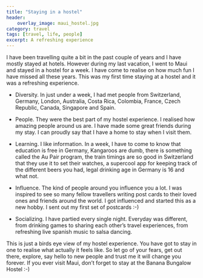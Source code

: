 ```yaml
---
title: "Staying in a hostel"
header:
    overlay_image: maui_hostel.jpg
category: travel 
tags: [travel, life, people]
excerpt: A refreshing experience 
---
```

I have been travelling quite a bit in the past couple of years and I have mostly stayed at hotels. However during my last vacation, I went to Maui and stayed in a hostel for a week. I have come to realise on how much fun I have missed all these years. This was my first time staying at a hostel and it was a refreshing experience.

* Diversity. In just under a week, I had met people from Switzerland, Germany, London, Australia, Costa Rica, Colombia, France, Czech Republic, Canada, Singapore and Spain.

* People. They were the best part of my hostel experience. I realised how amazing people around us are. I have made some great friends during my stay. I can proudly say that I have a home to stay when I visit them.

* Learning. I like information. In a week, I have to come to know that education is free in Germany, Kangaroos are dumb, there is something called the Au Pair program, the train timings are so good in Switzerland that they use it to set their watches, a supercool app for keeping track of the different beers you had, legal drinking age in Germany is 16 and what not.

* Influence. The kind of people around you influence you a lot. I was inspired to see so many fellow travellers writing post cards to their loved ones and friends around the world. I got influenced and started this as a new hobby. I sent out my first set of postcards :-)

* Socializing. I have partied every single night. Everyday was different, from drinking games to sharing each other’s travel experiences, from refreshing live spanish music to salsa dancing.

This is just a birds eye view of my hostel experience. You have got to stay in one to realise what actually it feels like. So let go of your fears, get out there, explore, say hello to new people and trust me it will change you forever.
If you ever visit Maui, don’t forget to stay at the Banana Bungalow Hostel :-)
